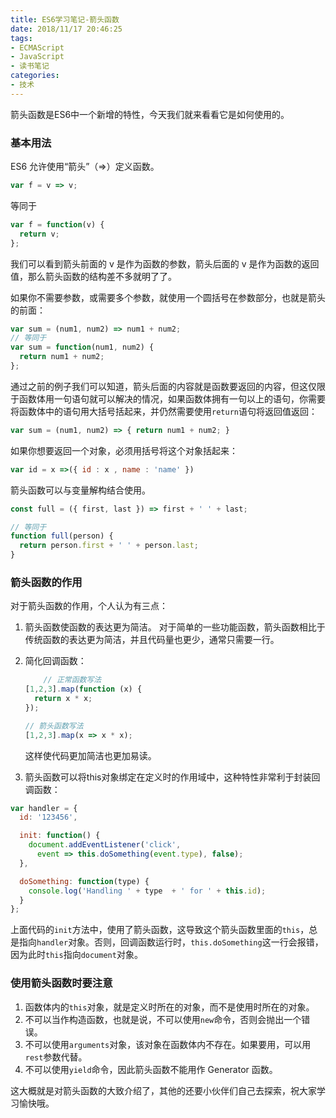 ```yaml
---
title: ES6学习笔记-箭头函数
date: 2018/11/17 20:46:25
tags: 
- ECMAScript
- JavaScript
- 读书笔记
categories: 
- 技术
---
```


箭头函数是ES6中一个新增的特性，今天我们就来看看它是如何使用的。
<!--more-->

### 基本用法

ES6 允许使用“箭头”（=>）定义函数。
```js
var f = v => v;
```
等同于
```js
var f = function(v) {
  return v;
};
```
我们可以看到箭头前面的 v 是作为函数的参数，箭头后面的 v 是作为函数的返回值，那么箭头函数的结构差不多就明了了。

如果你不需要参数，或需要多个参数，就使用一个圆括号在参数部分，也就是箭头的前面：
```js
var sum = (num1, num2) => num1 + num2;
// 等同于
var sum = function(num1, num2) {
  return num1 + num2;
};
```

通过之前的例子我们可以知道，箭头后面的内容就是函数要返回的内容，但这仅限于函数体用一句语句就可以解决的情况，如果函数体拥有一句以上的语句，你需要将函数体中的语句用大括号括起来，并仍然需要使用`return`语句将返回值返回：
```js
var sum = (num1, num2) => { return num1 + num2; }
```

如果你想要返回一个对象，必须用括号将这个对象括起来：
```js
var id = x =>({ id : x , name : 'name' })
```

箭头函数可以与变量解构结合使用。
```js
const full = ({ first, last }) => first + ' ' + last;

// 等同于
function full(person) {
  return person.first + ' ' + person.last;
}
```

### 箭头函数的作用

对于箭头函数的作用，个人认为有三点：

1. 箭头函数使函数的表达更为简洁。
    对于简单的一些功能函数，箭头函数相比于传统函数的表达更为简洁，并且代码量也更少，通常只需要一行。

2. 简化回调函数：

    ```js
        // 正常函数写法
    [1,2,3].map(function (x) {
      return x * x;
    });

    // 箭头函数写法
    [1,2,3].map(x => x * x);
    ```
    这样使代码更加简洁也更加易读。

3. 箭头函数可以将this对象绑定在定义时的作用域中，这种特性非常利于封装回调函数：
```js
var handler = {
  id: '123456',

  init: function() {
    document.addEventListener('click',
      event => this.doSomething(event.type), false);
  },

  doSomething: function(type) {
    console.log('Handling ' + type  + ' for ' + this.id);
  }
};
```
上面代码的`init`方法中，使用了箭头函数，这导致这个箭头函数里面的`this`，总是指向`handler`对象。否则，回调函数运行时，`this.doSomething`这一行会报错，因为此时`this`指向`document`对象。

### 使用箭头函数时要注意
1. 函数体内的`this`对象，就是定义时所在的对象，而不是使用时所在的对象。
2. 不可以当作构造函数，也就是说，不可以使用`new`命令，否则会抛出一个错误。
3. 不可以使用`arguments`对象，该对象在函数体内不存在。如果要用，可以用 `rest`参数代替。
4. 不可以使用`yield`命令，因此箭头函数不能用作 Generator 函数。

这大概就是对箭头函数的大致介绍了，其他的还要小伙伴们自己去探索，祝大家学习愉快哦。
